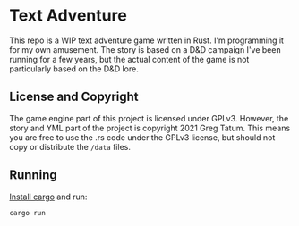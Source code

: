 # Text Adventure

This repo is a WIP text adventure game written in Rust. I'm programming it for my own
amusement. The story is based on a D&D campaign I've been running for a few years, but
the actual content of the game is not particularly based on the D&D lore.

## License and Copyright

The game engine part of this project is licensed under GPLv3. However, the story and YML
part of the project is copyright 2021 Greg Tatum. This means you are free to use the
.rs code under the GPLv3 license, but should not copy or distribute the `/data` files.

## Running

[Install cargo](https://www.rust-lang.org/tools/install) and run:

`cargo run`

